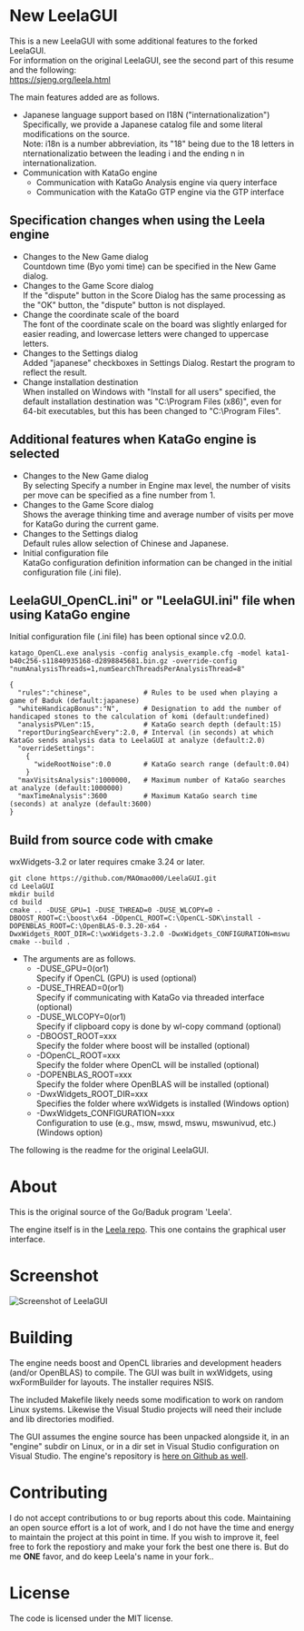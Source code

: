 # New LeelaGUI

This is a new LeelaGUI with some additional features to the forked LeelaGUI.  
For information on the original LeelaGUI, see the second part of this resume and the following:  
https://sjeng.org/leela.html
  
The main features added are as follows.  
- Japanese language support based on I18N ("internationalization")  
  Specifically, we provide a Japanese catalog file and some literal modifications on the source.  
  Note: i18n is a number abbreviation, its "18" being due to the 18 letters in nternationalizatio between the leading i and the ending n in internationalization.  
- Communication with KataGo engine  
  - Communication with KataGo Analysis engine via query interface  
  - Communication with the KataGo GTP engine via the GTP interface  

## Specification changes when using the Leela engine
- Changes to the New Game dialog  
  Countdown time (Byo yomi time) can be specified in the New Game dialog.  
- Changes to the Game Score dialog  
  If the "dispute" button in the Score Dialog has the same processing as the "OK" button, the "dispute" button is not displayed.  
- Change the coordinate scale of the board  
  The font of the coordinate scale on the board was slightly enlarged for easier reading, and lowercase letters were changed to uppercase letters.  
- Changes to the Settings dialog  
  Added "japanese" checkboxes in Settings Dialog. Restart the program to reflect the result.  
- Change installation destination  
  When installed on Windows with "Install for all users" specified, the default installation destination was "C:\Program Files (x86)", even for 64-bit executables, but this has been changed to "C:\Program Files".  

## Additional features when KataGo engine is selected
- Changes to the New Game dialog  
  By selecting Specify a number in Engine max level, the number of visits per move can be specified as a fine number from 1.  
- Changes to the Game Score dialog  
  Shows the average thinking time and average number of visits per move for KataGo during the current game.  
- Changes to the Settings dialog  
  Default rules allow selection of Chinese and Japanese.  
- Initial configuration file  
  KataGo configuration definition information can be changed in the initial configuration file (.ini file).  

## LeelaGUI_OpenCL.ini" or "LeelaGUI.ini" file when using KataGo engine
Initial configuration file (.ini file) has been optional since v2.0.0.  

```
katago_OpenCL.exe analysis -config analysis_example.cfg -model kata1-b40c256-s11840935168-d2898845681.bin.gz -override-config "numAnalysisThreads=1,numSearchThreadsPerAnalysisThread=8"

{
  "rules":"chinese",             # Rules to be used when playing a game of Baduk (default:japanese)
  "whiteHandicapBonus":"N",      # Designation to add the number of handicaped stones to the calculation of komi (default:undefined)
  "analysisPVLen":15,            # KataGo search depth (default:15)
  "reportDuringSearchEvery":2.0, # Interval (in seconds) at which KataGo sends analysis data to LeelaGUI at analyze (default:2.0)
  "overrideSettings":
    {
      "wideRootNoise":0.0        # KataGo search range (default:0.04)
    }
  "maxVisitsAnalysis":1000000,   # Maximum number of KataGo searches at analyze (default:1000000)
  "maxTimeAnalysis":3600         # Maximum KataGo search time (seconds) at analyze (default:3600)
}
```
## Build from source code with cmake
wxWidgets-3.2 or later requires cmake 3.24 or later.  
```
git clone https://github.com/MAOmao000/LeelaGUI.git
cd LeelaGUI
mkdir build
cd build
cmake .. -DUSE_GPU=1 -DUSE_THREAD=0 -DUSE_WLCOPY=0 -DBOOST_ROOT=C:\boost\x64 -DOpenCL_ROOT=C:\OpenCL-SDK\install -DOPENBLAS_ROOT=C:\OpenBLAS-0.3.20-x64 -DwxWidgets_ROOT_DIR=C:\wxWidgets-3.2.0 -DwxWidgets_CONFIGURATION=mswu
cmake --build .
```
- The arguments are as follows.  
	+ -DUSE_GPU=0(or1)  
	Specify if OpenCL (GPU) is used (optional)  
	+ -DUSE_THREAD=0(or1)  
	Specify if communicating with KataGo via threaded interface (optional)  
	+ -DUSE_WLCOPY=0(or1)  
	Specify if clipboard copy is done by wl-copy command (optional)  
	+ -DBOOST_ROOT=xxx  
	Specify the folder where boost will be installed (optional)  
	+ -DOpenCL_ROOT=xxx  
	Specify the folder where OpenCL will be installed (optional)  
	+ -DOPENBLAS_ROOT=xxx  
	Specify the folder where OpenBLAS will be installed (optional)  
	+ -DwxWidgets_ROOT_DIR=xxx  
	Specifies the folder where wxWidgets is installed (Windows option)  
	+ -DwxWidgets_CONFIGURATION=xxx  
	Configuration to use (e.g., msw, mswd, mswu, mswunivud, etc.) (Windows option)  

The following is the readme for the original LeelaGUI.  

About
=====

This is the original source of the Go/Baduk program 'Leela'.

The engine itself is in the [Leela repo](https://github.com/gcp/Leela). This one contains the graphical user interface.

Screenshot
==========
![Screenshot of LeelaGUI](https://sjeng.org/leelaviz8.png "Leela")

Building
========

The engine needs boost and OpenCL libraries and development headers (and/or OpenBLAS) to compile. The GUI was built in wxWidgets, using wxFormBuilder for layouts. The installer
requires NSIS.

The included Makefile likely needs some modification to work on random Linux systems. Likewise the Visual Studio projects will need their include and lib directories modified.

The GUI assumes the engine source has been unpacked alongside it, in an "engine" subdir
on Linux, or in a dir set in Visual Studio configuration on Visual Studio. The engine's repository is [here on Github as well](https://github.com/gcp/Leela).

Contributing
============

I do not accept contributions to or bug reports about this code. Maintaining an open source effort is a lot of work, and I do not have the time and energy to maintain the project at this point in time. If you wish to improve it, feel free to fork the repostiory and make your fork the best one there is. But do me **ONE** favor, and do keep Leela's name in your fork..

License
=======

The code is licensed under the MIT license.
